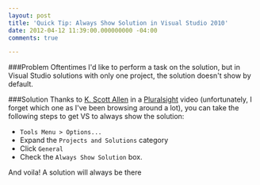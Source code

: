 ```yaml
---
layout: post
title: 'Quick Tip: Always Show Solution in Visual Studio 2010'
date: 2012-04-12 11:39:00.000000000 -04:00
comments: true

---
```

###Problem
Oftentimes I'd like to perform a task on the solution, but in Visual Studio solutions with only one project, the solution doesn't show by default.

###Solution
Thanks to [K. Scott Allen] in a [Pluralsight] video (unfortunately, I forget which one as I've been browsing around a lot), you can take the following steps to get VS to always show the solution:

* `Tools Menu > Options...`
* Expand the `Projects and Solutions` category
* Click `General`
* Check the `Always Show Solution` box.

And voila! A solution will always be there

[K. Scott Allen]: http://odetocode.com/blogs/scott/
[Pluralsight]: http://www.pluralsight-training.net/microsoft/
